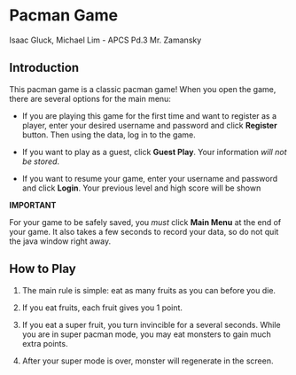 Pacman  Game
=====================
Isaac Gluck, Michael Lim - APCS Pd.3  Mr. Zamansky

Introduction
------------
This pacman game is a classic pacman game!
When you open the game, there are several options for the main menu:

* If you are playing this game for the first time and want to register as a player, enter your desired username and password and click **Register** button. Then using the data, log in to the game.

* If you want to play as a guest, click **Guest Play**. Your information *will not be stored*.

* If you want to resume your game, enter your username and password and click **Login**. Your previous level and high score will be shown

**IMPORTANT**

For your game to be safely saved, you *must* click **Main Menu** at the end of your game. It also takes a few seconds to record your data, so do not quit the java window right away.

How to Play
-----------
1. The main rule is simple: eat as many fruits as you can before you die.

2. If you eat fruits, each fruit gives you 1 point.

3. If you eat a super fruit, you turn invincible for a several seconds. While you are in super pacman mode, you may eat monsters to gain much extra points.

4. After your super mode is over, monster will regenerate in the screen.



